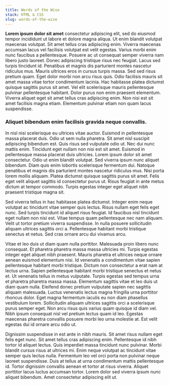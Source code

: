 ```yaml
---
title: Words of the Wise
stack: HTML & CSS
slug: words-of-the-wise
---
```



**Lorem ipsum dolor sit amet** consectetur adipiscing elit, sed do eiusmod tempor incididunt ut labore et dolore magna aliqua. Ut enim blandit volutpat maecenas volutpat. Sit amet tellus cras adipiscing enim. Viverra maecenas accumsan lacus vel facilisis volutpat est velit egestas. Varius morbi enim nunc faucibus a pellentesque. Posuere ac ut consequat semper viverra nam libero justo laoreet. Donec adipiscing tristique risus nec feugiat. Lacus sed turpis tincidunt id. Penatibus et magnis dis parturient montes nascetur ridiculus mus. Mauris ultrices eros in cursus turpis massa. Sed sed risus pretium quam. Eget dolor morbi non arcu risus quis. Odio facilisis mauris sit amet massa vitae tortor condimentum lacinia. Hac habitasse platea dictumst quisque sagittis purus sit amet. Vel elit scelerisque mauris pellentesque pulvinar pellentesque habitant. Dolor purus non enim praesent elementum. Viverra aliquet eget sit amet tellus cras adipiscing enim. Non nisi est sit amet facilisis magna etiam. Elementum pulvinar etiam non quam lacus suspendisse.

### Aliquet bibendum enim facilisis gravida neque convallis. 
In nisl nisi scelerisque eu ultrices vitae auctor. Euismod in pellentesque massa placerat duis. Odio ut sem nulla pharetra. Sit amet nisl suscipit adipiscing bibendum est. Quis risus sed vulputate odio ut. Nec dui nunc mattis enim. Tincidunt eget nullam non nisi est sit amet. Euismod in pellentesque massa placerat duis ultricies. Lorem ipsum dolor sit amet consectetur. Odio ut enim blandit volutpat. Sed viverra ipsum nunc aliquet bibendum. Diam quis enim lobortis scelerisque fermentum dui. Natoque penatibus et magnis dis parturient montes nascetur ridiculus mus. Nisi porta lorem mollis aliquam. Platea dictumst quisque sagittis purus sit amet. Felis eget velit aliquet sagittis id consectetur purus ut. Risus feugiat in ante metus dictum at tempor commodo. Turpis egestas integer eget aliquet nibh praesent tristique magna sit.

Sed viverra tellus in hac habitasse platea dictumst. Integer enim neque volutpat ac tincidunt vitae semper quis lectus. Risus nullam eget felis eget nunc. Sed turpis tincidunt id aliquet risus feugiat. Id faucibus nisl tincidunt eget nullam non nisi est. Vitae tempus quam pellentesque nec nam aliquam. Velit ut tortor pretium viverra suspendisse. In nulla posuere sollicitudin aliquam ultrices sagittis orci a. Pellentesque habitant morbi tristique senectus et netus. Sed cras ornare arcu dui vivamus arcu.

Vitae et leo duis ut diam quam nulla porttitor. Malesuada proin libero nunc consequat. Et pharetra pharetra massa massa ultricies mi. Turpis egestas integer eget aliquet nibh praesent. Mauris pharetra et ultrices neque ornare aenean euismod elementum nisi. Id venenatis a condimentum vitae sapien pellentesque habitant morbi tristique. Dictum non consectetur a erat nam at lectus urna. Sapien pellentesque habitant morbi tristique senectus et netus et. Ut venenatis tellus in metus vulputate. Turpis egestas sed tempus urna et pharetra pharetra massa massa. Elementum sagittis vitae et leo duis ut diam quam nulla. Eleifend donec pretium vulputate sapien nec sagittis aliquam malesuada. Luctus venenatis lectus magna fringilla urna porttitor rhoncus dolor. Eget magna fermentum iaculis eu non diam phasellus vestibulum lorem. Sollicitudin aliquam ultrices sagittis orci a scelerisque purus semper eget. Non arcu risus quis varius quam quisque id diam vel. Nibh ipsum consequat nisl vel pretium lectus quam id leo. Egestas maecenas pharetra convallis posuere morbi leo urna molestie at. Est velit egestas dui id ornare arcu odio ut.

Dignissim suspendisse in est ante in nibh mauris. Sit amet risus nullam eget felis eget nunc. Sit amet tellus cras adipiscing enim. Pellentesque id nibh tortor id aliquet lectus. Quis imperdiet massa tincidunt nunc pulvinar. Morbi blandit cursus risus at ultrices mi. Enim neque volutpat ac tincidunt vitae semper quis lectus nulla. Fermentum leo vel orci porta non pulvinar neque laoreet suspendisse. Duis at tellus at urna condimentum mattis pellentesque id. Tortor dignissim convallis aenean et tortor at risus viverra. Aliquet porttitor lacus luctus accumsan tortor. Lorem dolor sed viverra ipsum nunc aliquet bibendum. Amet consectetur adipiscing elit ut.